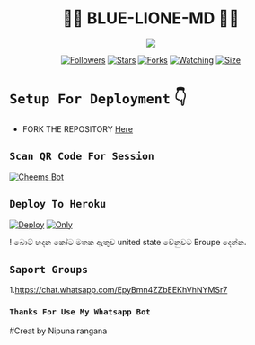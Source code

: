 <h1 align="center"> 👨‍💻 BLUE-LIONE-MD 👨‍💻<br></h1>
<p align="center"> <a href="github.com/Nipuna-apps"><img align="center" src="https://i.ibb.co/x1SLFB2/Pics-Art-09-09-06-29-33.jpg"/></a>
 <p align="center">
<a href="https://github.com/Nipuna-apps/Blue-Lione-MD"><img title="Followers" src="https://img.shields.io/github/followers/Nipuna-apps?e=flat-square"></a>
<a href="https://github.com/Nipuna-apps/Blue-Lione-MD/stargazers/"><img title="Stars" src="https://img.shields.io/github/stars/Nipuna-apps/Blue-Lione-MD?color=blue&style=flat-square"></a>
<a href="https://github.com/Nipuna-apps/Blue-Lione-MD/network/members"><img title="Forks" src="https://img.shields.io/github/forks/Nipuna-apps/Blue-Lione-MD?color=red&style=flat-square"></a>
<a href="https://github.com/Nipuna-apps/Blue-Lione-MD/watchers"><img title="Watching" src="https://img.shields.io/github/watchers/Nipuna-apps/Blue-Lione-MD?label=Watchers&color=blue&style=flat-square"></a>
<a href="https://github.com/Nipuna-apps/Blue-Lione-MD"><img title="Size" src="https://img.shields.io/github/repo-size/Nipuna-apps/Blue-Lione-MD?style=flat-square&color=green"></a>
<p align='center'>
    </p>


# `Setup For Deployment` 👇

- FORK THE REPOSITORY [Here](https://github.com/Nipuna-apps/Blue-Lione-Bot/fork)

## `Scan QR Code For Session`
 
[![Cheems Bot](https://repl.it/badge/github/quiec/whatsasena)](https://replit.com/@nipunarangana/BlueLioneQR?v=1)
 
 ## `Deploy To Heroku`
 
[![Deploy](https://www.herokucdn.com/deploy/button.svg)](https://heroku.com/deploy)
[![Only](https://i.ibb.co/FJcrYJw/Screenshot-2022-10-08-192010.jpg)](https://heroku.com/deploy)
 
! බොට් හදන කෝට මතක ඇතුව united state වේනුවට Eroupe දෙන්න.
 ## `Saport Groups`
 1.https://chat.whatsapp.com/EpyBmn4ZZbEEKhVhNYMSr7

 ### `Thanks For Use My Whatsapp Bot`
#Creat by Nipuna rangana
